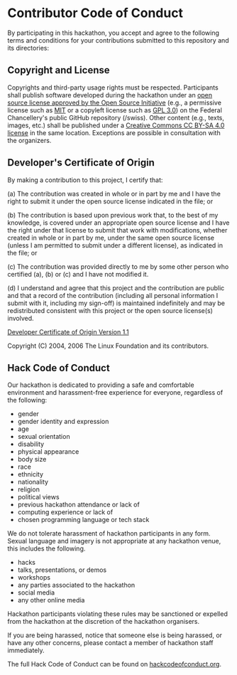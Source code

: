 # Contributor Code of Conduct

By participating in this hackathon, you accept and agree to the following terms and
conditions for your contributions submitted to this repository and its directories:

## Copyright and License

Copyrights and third-party usage rights must be respected. Participants shall publish software developed during the hackathon under an [open source license approved by the Open Source Initiative](https://opensource.org/licenses) (e.g., a permissive license such as [MIT](https://opensource.org/license/mit) or a copyleft license such as [GPL 3.0](https://opensource.org/license/gpl-3-0)) on the Federal Chancellery's public GitHub repository (/swiss). Other content (e.g., texts, images, etc.) shall be published under a [Creative Commons CC BY-SA 4.0 license](https://creativecommons.org/licenses/by-sa/4.0/deed.de) in the same location. Exceptions are possible in consultation with the organizers.

## Developer's Certificate of Origin

By making a contribution to this project, I certify that:

(a) The contribution was created in whole or in part by me and I
    have the right to submit it under the open source license
    indicated in the file; or

(b) The contribution is based upon previous work that, to the best
    of my knowledge, is covered under an appropriate open source
    license and I have the right under that license to submit that
    work with modifications, whether created in whole or in part
    by me, under the same open source license (unless I am
    permitted to submit under a different license), as indicated
    in the file; or

(c) The contribution was provided directly to me by some other
    person who certified (a), (b) or (c) and I have not modified
    it.

(d) I understand and agree that this project and the contribution
    are public and that a record of the contribution (including all
    personal information I submit with it, including my sign-off) is
    maintained indefinitely and may be redistributed consistent with
    this project or the open source license(s) involved.

[Developer Certificate of Origin
Version 1.1](https://developercertificate.org/)

Copyright (C) 2004, 2006 The Linux Foundation and its contributors.

## Hack Code of Conduct

Our hackathon is dedicated to providing a safe and comfortable environment and harassment-free experience for everyone, regardless of the following: 
-	gender
-	gender identity and expression
-	age
-	sexual orientation
-	disability
-	physical appearance
-	body size
-	race
-	ethnicity
-	nationality
-	religion
-	political views
-	previous hackathon attendance or lack of
-	computing experience or lack of
-	chosen programming language or tech stack

We do not tolerate harassment of hackathon participants in any form. Sexual language and imagery is not appropriate at any hackathon venue, this includes the following. 
-	hacks
-	talks, presentations, or demos
-	workshops
-	any parties associated to the hackathon
-	social media
-	any other online media

Hackathon participants violating these rules may be sanctioned or expelled from the hackathon at the discretion of the hackathon organisers. 

If you are being harassed, notice that someone else is being harassed, or have any other concerns, please contact a member of hackathon staff immediately.

The full Hack Code of Conduct can be found on [hackcodeofconduct.org](https://hackcodeofconduct.org/).

